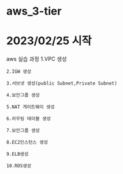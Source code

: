 # aws_3-tier

# 2023/02/25 시작

aws 실습 과정
    1.VPC 생성

    2.IGW 생성

    3.서브넷 생성(public Subnet,Private Subnet)

    4.보안그룹 생성

    5.NAT 게이트웨이 생성

    6.라우팅 테이블 생성

    7.보안그룹 생성

    8.EC2인스턴스 생성

    9.ELB생성

    10.RDS생성

